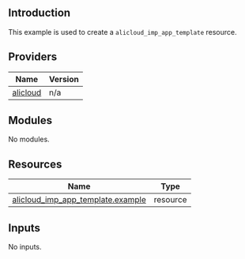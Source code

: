 <!-- BEGIN_TF_DOCS -->
## Introduction

This example is used to create a `alicloud_imp_app_template` resource.

## Providers

| Name | Version |
|------|---------|
| <a name="provider_alicloud"></a> [alicloud](#provider\_alicloud) | n/a |

## Modules

No modules.

## Resources

| Name | Type |
|------|------|
| [alicloud_imp_app_template.example](https://registry.terraform.io/providers/aliyun/alicloud/latest/docs/resources/imp_app_template) | resource |

## Inputs

No inputs.
<!-- END_TF_DOCS -->    